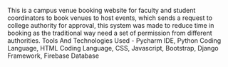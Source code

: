 This is a campus venue booking website for faculty and student coordinators to book venues to host events, which sends a request to college authority for approval, this system was made to reduce time in booking as the traditional way need a set of permission from different authorities.
Tools And Technologies Used - Pycharm IDE, Python Coding Language, HTML Coding Language, CSS, Javascript, Bootstrap, Django Framework, Firebase Database

 
